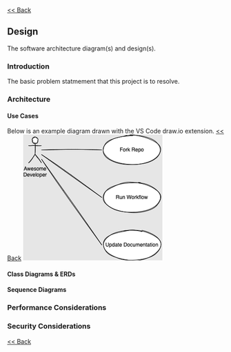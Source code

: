 [<< Back](../README.md)

## Design
The software architecture diagram(s) and design(s).

### Introduction
The basic problem statmement that this project is to resolve.

### Architecture
#### Use Cases
Below is an example diagram drawn with the VS Code draw.io extension.
[<< Back](../README.md)
![Example Design](./designs/use_cases.drawio.png)

#### Class Diagrams & ERDs

#### Sequence Diagrams

### Performance Considerations

### Security Considerations

[<< Back](../README.md)